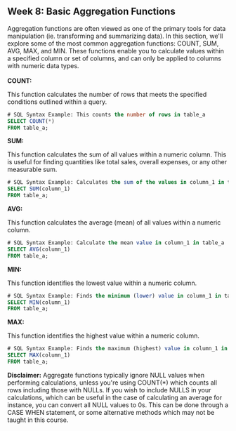 <h2>Week 8: Basic Aggregation Functions</h2>

Aggregation functions are often viewed as one of the primary tools for data manipulation (ie. transforming and summarizing data). In this section, we'll explore some of the most common aggregation functions: COUNT, SUM, AVG, MAX, and MIN. These functions enable you to calculate values within a specified column or set of columns, and can only be applied to columns with numeric data types.
<br></br>
<b>COUNT:</b> 
<p>This function calculates the number of rows that meets the specified conditions outlined within a query.</p>

```sql
# SQL Syntax Example: This counts the number of rows in table_a
SELECT COUNT(*) 
FROM table_a;
```

<b>SUM:</b>
<p>This function calculates the sum of all values within a numeric column. This is useful for finding quantities like total sales, overall expenses, or any other measurable sum.</p>

```sql
# SQL Syntax Example: Calculates the sum of the values in column_1 in table_a
SELECT SUM(column_1) 
FROM table_a;
```
     
<b>AVG:</b>
<p>This function calculates the average (mean) of all values within a numeric column.</p>

```sql 
# SQL Syntax Example: Calculate the mean value in column_1 in table_a
SELECT AVG(column_1) 
FROM table_a;
```

<b>MIN:</b>
<p>This function identifies the lowest value within a numeric column.</p>

```sql
# SQL Syntax Example: Finds the minimum (lower) value in column_1 in table_a
SELECT MIN(column_1) 
FROM table_a;
```

<b>MAX:</b>
<p>This function identifies the highest value within a numeric column.</p>

```sql
# SQL Syntax Example: Finds the maximum (highest) value in column_1 in table_a
SELECT MAX(column_1) 
FROM table_a;
```
</ul>

<b>Disclaimer:</b> Aggregate functions typically ignore NULL values when performing calculations, unless you're using COUNT(*) which counts all rows including those with NULLs. If you wish to include NULLS in your calculations, which can be useful in the case of calculating an average for instance, you can convert all NULL values to 0s. This can be done through a CASE WHEN statement, or some alternative methods which may not be taught in this course.
